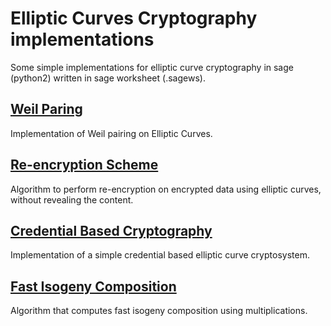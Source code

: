# Elliptic Curves Cryptography implementations

Some simple implementations for elliptic curve cryptography in sage (python2) written in sage worksheet (.sagews).

## [Weil Paring](weil_pairing.sagews)
Implementation of Weil pairing on Elliptic Curves.

## [Re-encryption Scheme](ec_crypto_reencryption_scheme.sagews)
Algorithm to perform re-encryption on encrypted data using elliptic curves, without revealing the content.

## [Credential Based Cryptography](credential_based_ec_crypto.sagews)
Implementation of a simple credential based elliptic curve cryptosystem.

## [Fast Isogeny Composition](fast_isogeny_composition.sagews)
Algorithm that computes fast isogeny composition using multiplications.
